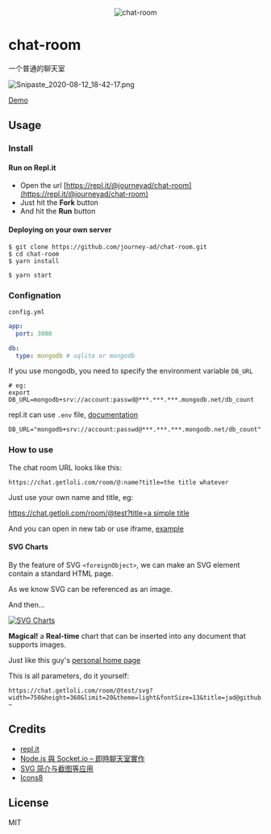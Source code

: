 <p align="center"><img src="https://count.getloli.com/get/@chat-room.github" alt="chat-room"></p>

# chat-room

一个普通的聊天室

![Snipaste_2020-08-12_18-42-17.png](https://i.loli.net/2020/08/12/mxQph9ToEzufgPt.png)

[Demo](https://chat.getloli.com/room/@demo)

## Usage

### Install

#### Run on Repl.it

- Open the url [https://repl.it/@journeyad/chat-room](https://repl.it/@journeyad/chat-room)
- Just hit the **Fork** button
- And hit the **Run** button

#### Deploying on your own server

```shell
$ git clone https://github.com/journey-ad/chat-room.git
$ cd chat-room
$ yarn install

$ yarn start
```

### Confignation

`config.yml`

```yaml
app:
  port: 3000

db:
  type: mongodb # sqlite or mongodb
```

If you use mongodb, you need to specify the environment variable `DB_URL`

```shell
# eg:
export DB_URL=mongodb+srv://account:passwd@***.***.***.mongodb.net/db_count
```

repl.it can use `.env` file, [documentation](https://docs.repl.it/repls/secret-keys)

```
DB_URL="mongodb+srv://account:passwd@***.***.***.mongodb.net/db_count"
```

### How to use

The chat room URL looks like this:
```
https://chat.getloli.com/room/@:name?title=the title whatever
```

Just use your own name and title, eg:

[https://chat.getloli.com/room/@test?title=a simple title](https://chat.getloli.com/room/@test?title=a%20simple%20title)

And you can open in new tab or use iframe, [example](https://count.getloli.com/)

#### SVG Charts

By the feature of SVG `<foreignObject>`, we can make an SVG element contain a standard HTML page.

As we know SVG can be referenced as an image.

And then...

[![SVG Charts](https://chat.getloli.com/room/@test/svg?width=750&height=360&limit=20&theme=light&fontSize=13&title=jad@github.com:%20%7E)](https://chat.getloli.com/room/@test)

**Magical!** a **Real-time** chart that can be inserted into any document that supports images.

Just like this guy's [personal home page](https://github.com/journey-ad)

This is all parameters, do it yourself:
```
https://chat.getloli.com/room/@test/svg?width=750&height=360&limit=20&theme=light&fontSize=13&title=jad@github.com: ~
```

## Credits

*   [repl.it](https://repl.it/)
*   [Node.js 與 Socket.io – 即時聊天室實作](https://single9.net/2017/12/node-js-%e8%88%87-socket-io-%e5%8d%b3%e6%99%82%e8%81%8a%e5%a4%a9%e5%ae%a4%e5%af%a6%e4%bd%9c/)
*   [SVG <foreignObject>简介与截图等应用](https://www.zhangxinxu.com/wordpress/2017/08/svg-foreignobject/)
*   [Icons8](https://icons8.com/icons/set/star)

## License

MIT
